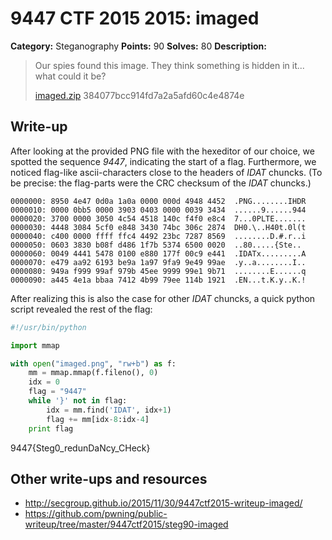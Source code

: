 # 9447 CTF 2015 2015: imaged

**Category:** Steganography
**Points:** 90
**Solves:** 80
**Description:**

> Our spies found this image. They think something is hidden in it... what could it be?
>
> [imaged.zip](./imaged-384077bcc914fd7a2a5afd60c4e4874e.zip)  384077bcc914fd7a2a5afd60c4e4874e


## Write-up

After looking at the provided PNG file with the hexeditor of our choice, we spotted the sequence *9447*, indicating the start of a flag. Furthermore, we noticed flag-like ascii-characters close to the headers of *IDAT* chuncks. (To be precise: the flag-parts were the CRC checksum of the *IDAT* chuncks.)

```
0000000: 8950 4e47 0d0a 1a0a 0000 000d 4948 4452  .PNG........IHDR
0000010: 0000 0bb5 0000 3903 0403 0000 0039 3434  ......9......944
0000020: 3700 0000 3050 4c54 4518 140c f4f0 e8c4  7...0PLTE.......
0000030: 4448 3084 5cf0 e848 3430 74bc 306c 2874  DH0.\..H40t.0l(t
0000040: c400 0000 ffff ffc4 4492 23bc 7287 8569  ........D.#.r..i
0000050: 0603 3830 b08f d486 1f7b 5374 6500 0020  ..80.....{Ste..
0000060: 0049 4441 5478 0100 e880 177f 00c9 e441  .IDATx.........A
0000070: e479 aa92 6193 be9a 1a97 9fa9 9e49 99ae  .y..a........I..
0000080: 949a f999 99af 979b 45ee 9999 99e1 9b71  ........E......q
0000090: a445 4e1a bbaa 7412 4b99 79ee 114b 1921  .EN...t.K.y..K.!
```


After realizing this is also the case for other *IDAT* chuncks, a quick python script revealed the rest of the flag:

```python
#!/usr/bin/python

import mmap

with open("imaged.png", "rw+b") as f:
    mm = mmap.mmap(f.fileno(), 0)
    idx = 0
    flag = "9447"
    while '}' not in flag:
        idx = mm.find('IDAT', idx+1)
        flag += mm[idx-8:idx-4]
    print flag
```

9447{Steg0_redunDaNcy_CHeck}

## Other write-ups and resources

* <http://secgroup.github.io/2015/11/30/9447ctf2015-writeup-imaged/>
* <https://github.com/pwning/public-writeup/tree/master/9447ctf2015/steg90-imaged>
